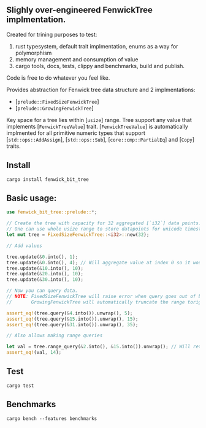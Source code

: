 ## Slighly over-engineered FenwickTree implmentation.

Created for trining purposes to test:

1. rust typesystem, default trait implmentation, enums as a way for polymorphism
2. memory management and consumption of value
3. cargo tools, docs, tests, clippy and benchmarks, build and publish.

Code is free to do whatever you feel like.

Provides abstraction for Fenwick tree data structure and 2 implmentations:

- [`prelude::FixedSizeFenwickTree`]
- [`prelude::GrowingFenwickTree`]

Key space for a tree lies within [`usize`] range. Tree support any value that
implements [`FenwickTreeValue`] trait. [`FenwickTreeValue`] is automatically
implmented for all primitive numeric types that support [`std::ops::AddAssign`],
[`std::ops::Sub`], [`core::cmp::PartialEq`] and [`Copy`] traits.

## Install

```
cargo install fenwick_bit_tree
```

## Basic usage:

```rust
use fenwick_bit_tree::prelude::*;

// Create the tree with capacity for 32 aggregated [`i32`] data points.
// One can use whole usize range to store datapoints for unicode timestamps
let mut tree = FixedSizeFenwickTree::<i32>::new(32);

// Add values

tree.update(&0.into(), 1);
tree.update(&0.into(), 4); // Will aggregate value at index 0 so it would be 5
tree.update(&10.into(), 10);
tree.update(&20.into(), 10);
tree.update(&30.into(), 10);

// Now you can query data.
// NOTE: FixedSizeFenwickTree will raise error when query goes out of bounds.
//       GrowingFenwickTree will automatically truncate the range torightmost index.

assert_eq!(tree.query(&4.into()).unwrap(), 5);
assert_eq!(tree.query(&15.into()).unwrap(), 15);
assert_eq!(tree.query(&31.into()).unwrap(), 35);

// Also allows making range queries

let val = tree.range_query(&2.into(), &15.into()).unwrap(); // Will return aggregated sum of all values between those keys.
assert_eq!(val, 14);
```

## Test

```
cargo test
```

## Benchmarks

```
cargo bench --features benchmarks
```
